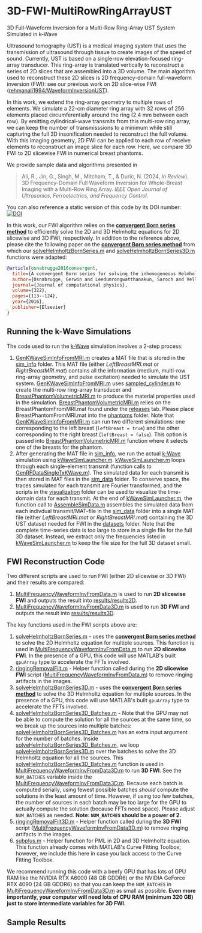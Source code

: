 # 3D-FWI-MultiRowRingArrayUST
3D Full-Waveform Inversion for a Multi-Row Ring-Array UST System SImulated in k-Wave

Ultrasound tomography (UST) is a medical imaging system that uses the transmission of ultrasound through tissue to create images of the speed of sound.  Currently, UST is based on a single-row elevation-focused ring-array transducer.  This ring-array is translated vertically to reconstruct a series of 2D slices that are assembled into a 3D volume.  The main algorithm used to reconstruct these 2D slices is 2D frequency-domain full-waveform inversion (FWI): see our previous work on 2D slice-wise FWI ([rehmanali1994/WaveformInversionUST](https://github.com/rehmanali1994/WaveformInversionUST)).  

In this work, we extend the ring-array geometry to multiple rows of elements.  We simulate a 22-cm diameter ring array with 32 rows of 256 elements placed circumferentially around the ring (2.4 mm between each row).  By emitting cylindrical-wave transmits from this multi-row ring array, we can keep the number of transmisssions to a minimum while still capturing the full 3D insonification needed to reconstruct the full volume.  With this imaging geometry, 2D FWI can be applied to each row of receive elements to reconstruct an image slice for each row.  Here, we compare 3D FWI to 2D slicewise FWI in numerical breast phantoms.  

We provide sample data and algorithms presented in

> Ali, R., Jin, G., Singh, M., Mitcham, T., & Duric, N. (2024, _In Review_). 3D Frequency-Domain Full Waveform Inversion for Whole-Breast Imaging with a Multi-Row Ring Array. _IEEE Open Journal of Ultrasonics, Ferroelectrics, and Frequency Control._

You can also reference a static version of this code by its DOI number:
[![DOI](https://zenodo.org/badge/871745761.svg)](https://doi.org/10.5281/zenodo.13924218)

In this work, our FWI algorithm relies on the [**convergent Born series method**](https://github.com/IvoVellekoop/wavesim) to efficiently solve the 2D and 3D Helmholtz equations for 2D slicewise and 3D FWI, respectively.  In addition to the reference above, please cite the following paper on the [**convergent Born series method**](https://github.com/IvoVellekoop/wavesim) from which our [solveHelmholtzBornSeries.m](https://github.com/rehmanali1994/3D-FWI-MultiRowRingArrayUST/blob/main/solvers4FWI/solveHelmholtzBornSeries.m) and [solveHelmholtzBornSeries3D.m](https://github.com/rehmanali1994/3D-FWI-MultiRowRingArrayUST/blob/main/solvers4FWI/solveHelmholtzBornSeries3D.m) functions were adapted:
```BibTeX
@article{osnabrugge2016convergent,
  title={A convergent Born series for solving the inhomogeneous Helmholtz equation in arbitrarily large media},
  author={Osnabrugge, Gerwin and Leedumrongwatthanakun, Saroch and Vellekoop, Ivo M},
  journal={Journal of computational physics},
  volume={322},
  pages={113--124},
  year={2016},
  publisher={Elsevier}
}
```

## Running the k-Wave Simulations

The code used to run the [k-Wave](http://www.k-wave.org/) simulation involves a 2-step process:

1) [GenKWaveSimInfoFromMRI.m](https://github.com/rehmanali1994/3D-FWI-MultiRowRingArrayUST/blob/main/GenKWaveSimInfoFromMRI.m) creates a MAT file that is stored in the [sim_info](https://github.com/rehmanali1994/3D-FWI-MultiRowRingArrayUST/tree/main/sim_info) folder. This MAT file (either _LeftBreastMRI.mat_ or _RightBreastMRI.mat_) contains all the information (medium, multi-row ring-array geometry, and pulse excitation) needed to simulate the UST system. [GenKWaveSimInfoFromMRI.m](https://github.com/rehmanali1994/3D-FWI-MultiRowRingArrayUST/blob/main/GenKWaveSimInfoFromMRI.m) uses [sampled_cylinder.m](https://github.com/rehmanali1994/3D-FWI-MultiRowRingArrayUST/blob/main/phantoms/sampled_cylinder.m) to create the multi-row ring-array transducer and [BreastPhantomVolumetricMRI.m](https://github.com/rehmanali1994/3D-FWI-MultiRowRingArrayUST/blob/main/phantoms/BreastPhantomVolumetricMRI.m) to produce the material properties used in the simulation. [BreastPhantomVolumetricMRI.m](https://github.com/rehmanali1994/3D-FWI-MultiRowRingArrayUST/blob/main/phantoms/BreastPhantomVolumetricMRI.m) relies on the BreastPhantomFromMRI.mat found under the [releases](https://github.com/rehmanali1994/3D-FWI-MultiRowRingArrayUST/releases) tab.  Please place BreastPhantomFromMRI.mat into the [phantoms](https://github.com/rehmanali1994/3D-FWI-MultiRowRingArrayUST/tree/main/phantoms) folder.  Note that [GenKWaveSimInfoFromMRI.m](https://github.com/rehmanali1994/3D-FWI-MultiRowRingArrayUST/blob/main/GenKWaveSimInfoFromMRI.m) can run two different simulations: one corresponding to the left breast (`leftBreast = true`) and the other corresponding to the right breast (`leftBreast = false`).  This option is passed into [BreastPhantomVolumetricMRI.m](https://github.com/rehmanali1994/3D-FWI-MultiRowRingArrayUST/blob/main/phantoms/BreastPhantomVolumetricMRI.m) function where it selects one of the breasts for the phantom.
2) After generating the MAT file in [sim_info](https://github.com/rehmanali1994/FrequencyDifferencing/tree/main/Simulations/sim_info), we run the actual [k-Wave](http://www.k-wave.org/) simulation using [kWaveSimLauncher.m](https://github.com/rehmanali1994/3D-FWI-MultiRowRingArrayUST/blob/main/kWaveSimLauncher.m).  [kWaveSimLauncher.m](https://github.com/rehmanali1994/3D-FWI-MultiRowRingArrayUST/blob/main/kWaveSimLauncher.m) loops through each single-element transmit (function calls to [GenRFDataSingleTxKWave.m](https://github.com/rehmanali1994/FrequencyDifferencing/blob/main/Simulations/GenRFDataSingleTxKWave.m)). 
 The simulated data for each transmit is then stored in MAT files in the [sim_data](https://github.com/rehmanali1994/3D-FWI-MultiRowRingArrayUST/tree/main/sim_data) folder.  To conserve space, the traces simulated for each transmit are Fourier transformed, and the scripts in the [visualization](https://github.com/rehmanali1994/3D-FWI-MultiRowRingArrayUST/tree/main/visualization) folder can be used to visualize the time-domain data for each transmit.  At the end of [kWaveSimLauncher.m](https://github.com/rehmanali1994/3D-FWI-MultiRowRingArrayUST/blob/main/kWaveSimLauncher.m), the function call to 
[AssembleSimData.m](https://github.com/rehmanali1994/3D-FWI-MultiRowRingArrayUST/blob/main/AssembleSimData.m) assembles the simulated data from each indivdual transmit/MAT-file in the [sim_data](https://github.com/rehmanali1994/3D-FWI-MultiRowRingArrayUST/tree/main/sim_data) folder into a single MAT file (either _LeftBreastMRI.mat_ or _RightBreastMRI.mat_) containing the 3D UST dataset needed for FWI in the [datasets](https://github.com/rehmanali1994/3D-FWI-MultiRowRingArrayUST/tree/main/datasets) folder.  Note that the complete time-series data is too large to store in a single file for the full 3D dataset.  Instead, we extract only the frequencies listed in [kWaveSimLauncher.m](https://github.com/rehmanali1994/3D-FWI-MultiRowRingArrayUST/blob/main/kWaveSimLauncher.m) to keep the file size for the full 3D dataset small. 

## FWI Reconstruction Code

Two different scripts are used to run FWI (either 2D slicewise or 3D FWI) and their results are compared:
1) [MultiFrequencyWaveformInvFromData.m](https://github.com/rehmanali1994/3D-FWI-MultiRowRingArrayUST/blob/main/MultiFrequencyWaveformInvFromData.m) is used to run **2D slicewise FWI** and outputs the result into [results/results2D](https://github.com/rehmanali1994/3D-FWI-MultiRowRingArrayUST/tree/main/results/results2D).
2) [MultiFrequencyWaveformInvFromData3D.m](https://github.com/rehmanali1994/3D-FWI-MultiRowRingArrayUST/blob/main/MultiFrequencyWaveformInvFromData3D.m) is used to run **3D FWI** and outputs the result into [results/results3D](https://github.com/rehmanali1994/3D-FWI-MultiRowRingArrayUST/tree/main/results/results3D).

The key functions used in the FWI scripts above are: 
1) [solveHelmholtzBornSeries.m](https://github.com/rehmanali1994/3D-FWI-MultiRowRingArrayUST/blob/main/solvers4FWI/solveHelmholtzBornSeries.m) - uses the [**convergent Born series method**](https://github.com/IvoVellekoop/wavesim) to solve the 2D Helmholtz equation for multiple sources. This function is used in [MultiFrequencyWaveformInvFromData.m](https://github.com/rehmanali1994/3D-FWI-MultiRowRingArrayUST/blob/main/MultiFrequencyWaveformInvFromData.m) to run **2D slicewise FWI**. In the presence of a GPU, this code will use MATLAB's built `gpuArray` type to accelerate the FFTs involved.
2) [ringingRemovalFilt.m](https://github.com/rehmanali1994/3D-FWI-MultiRowRingArrayUST/blob/main/solvers4FWI/ringingRemovalFilt.m) - Helper function called during the **2D slicewise FWI** script ([MultiFrequencyWaveformInvFromData.m](https://github.com/rehmanali1994/3D-FWI-MultiRowRingArrayUST/blob/main/MultiFrequencyWaveformInvFromData.m)) to remove ringing artifacts in the images.
3) [solveHelmholtzBornSeries3D.m](https://github.com/rehmanali1994/3D-FWI-MultiRowRingArrayUST/blob/main/solvers4FWI/solveHelmholtzBornSeries3D.m) - uses the [**convergent Born series method**](https://github.com/IvoVellekoop/wavesim) to solve the 3D Helmholtz equation for multiple sources.  In the presence of a GPU, this code will use MATLAB's built `gpuArray` type to accelerate the FFTs involved.
4) [solveHelmholtzBornSeries3D_Batches.m](https://github.com/rehmanali1994/3D-FWI-MultiRowRingArrayUST/blob/main/solvers4FWI/solveHelmholtzBornSeries3D_Batches.m) - Note that the GPU may not be able to compute the solution for all the sources at the same time, so we break up the sources into multiple batches: [solveHelmholtzBornSeries3D_Batches.m](https://github.com/rehmanali1994/3D-FWI-MultiRowRingArrayUST/blob/main/solvers4FWI/solveHelmholtzBornSeries3D_Batches.m) has an extra input argument for the number of batches. Inside [solveHelmholtzBornSeries3D_Batches.m](https://github.com/rehmanali1994/3D-FWI-MultiRowRingArrayUST/blob/main/solvers4FWI/solveHelmholtzBornSeries3D_Batches.m), we loop [solveHelmholtzBornSeries3D.m](https://github.com/rehmanali1994/3D-FWI-MultiRowRingArrayUST/blob/main/solvers4FWI/solveHelmholtzBornSeries3D.m) over the batches to solve the 3D Helmholtz equation for all the sources.  This [solveHelmholtzBornSeries3D_Batches.m](https://github.com/rehmanali1994/3D-FWI-MultiRowRingArrayUST/blob/main/solvers4FWI/solveHelmholtzBornSeries3D_Batches.m) function is used in [MultiFrequencyWaveformInvFromData3D.m](https://github.com/rehmanali1994/3D-FWI-MultiRowRingArrayUST/blob/main/MultiFrequencyWaveformInvFromData3D.m) to run **3D FWI**.  See the `NUM_BATCHES` variable inside the [MultiFrequencyWaveformInvFromData3D.m](https://github.com/rehmanali1994/3D-FWI-MultiRowRingArrayUST/blob/main/MultiFrequencyWaveformInvFromData3D.m).  Because each batch is computed serially, using fewest possible batches *should* compute the solutions in the least amount of time.  However, if using too few batches, the number of sources in each batch may be too large for the GPU to actually compute the solution (because FFTs need space).  Please adjust `NUM_BATCHES` as needed.  **Note: `NUM_BATCHES` should be a power of 2.**
5) [ringingRemovalFilt3D.m](https://github.com/rehmanali1994/3D-FWI-MultiRowRingArrayUST/blob/main/solvers4FWI/ringingRemovalFilt3D.m) - Helper function called during the **3D FWI** script ([MultiFrequencyWaveformInvFromData3D.m](https://github.com/rehmanali1994/3D-FWI-MultiRowRingArrayUST/blob/main/MultiFrequencyWaveformInvFromData3D.m)) to remove ringing artifacts in the images.
6) [subplus.m](https://github.com/rehmanali1994/3D-FWI-MultiRowRingArrayUST/blob/main/solvers4FWI/subplus.m) - Helper function for PML in 2D and 3D Helmholtz equation.  This function already comes with MATLAB's Curve Fitting Toolbox; however, we include this here in case you lack access to the Curve Fitting Toolbox.

We recommend running this code with a beefy GPU that has lots of GPU RAM like the NVIDIA RTX A6000 (48 GB GDDR6) or the NVIDIA GeForce RTX 4090 (24 GB GDDR6) so that you can keep the `NUM_BATCHES` in [MultiFrequencyWaveformInvFromData3D.m](https://github.com/rehmanali1994/3D-FWI-MultiRowRingArrayUST/blob/main/MultiFrequencyWaveformInvFromData3D.m) as small as possible.  **Even more importantly, your computer will need lots of CPU RAM (minimum 320 GB) just to store intermediate variables for 3D FWI.**

## Sample Results

